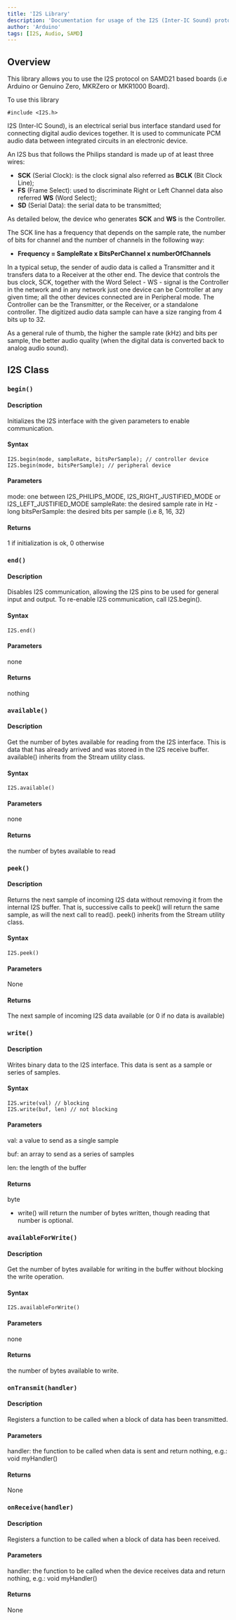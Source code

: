 ```yaml
---
title: 'I2S Library'
description: 'Documentation for usage of the I2S (Inter-IC Sound) protocol on SAMD21 boards.'
author: 'Arduino'
tags: [I2S, Audio, SAMD]
---
```


## Overview

This library allows you to use the I2S protocol on SAMD21 based boards (i.e Arduino or Genuino Zero, MKRZero or MKR1000 Board).

To use this library

```
#include <I2S.h>
```

I2S (Inter-IC Sound), is an electrical serial bus interface standard used for connecting digital audio devices together. It is used to communicate PCM audio data between integrated circuits in an electronic device.

An I2S bus that follows the Philips standard is made up of at least three wires:

- **SCK** (Serial Clock): is the clock signal also referred as **BCLK** (Bit Clock Line);
- **FS** (Frame Select): used to discriminate Right or Left Channel data also referred **WS** (Word Select);
- **SD** (Serial Data): the serial data to be transmitted;

As detailed below, the device who generates **SCK** and **WS** is the Controller.

The SCK line has a frequency that depends on the sample rate, the number of bits for channel and the number of channels in the following way:

- **Frequency = SampleRate x BitsPerChannel x numberOfChannels**

In a typical setup, the sender of audio data is called a Transmitter and it transfers data to a Receiver at the other end. The device that controls the bus clock, SCK, together with the Word Select - WS - signal is the Controller in the network and in any network just one device can be Controller at any given time; all the other devices connected are in Peripheral mode. The Controller can be the Transmitter, or the Receiver, or a standalone controller. The digitized audio data sample can have a size ranging from 4 bits up to 32.

As a general rule of thumb, the higher the sample rate (kHz) and bits per sample, the better audio quality (when the digital data is converted back to analog audio sound).

## I2S Class

### `begin()`

#### Description
Initializes the I2S interface with the given parameters to enable communication.

#### Syntax

```
I2S.begin(mode, sampleRate, bitsPerSample); // controller device
I2S.begin(mode, bitsPerSample); // peripheral device

```

#### Parameters
mode: one between I2S_PHILIPS_MODE, I2S_RIGHT_JUSTIFIED_MODE or I2S_LEFT_JUSTIFIED_MODE
sampleRate: the desired sample rate in Hz - long
bitsPerSample: the desired bits per sample (i.e 8, 16, 32)

#### Returns
1 if initialization is ok, 0 otherwise

### `end()`

#### Description
Disables I2S communication, allowing the I2S pins to be used for general input and output. To re-enable I2S communication, call I2S.begin().

#### Syntax

```
I2S.end()

```

#### Parameters
none

#### Returns
nothing

### `available()`

#### Description
Get the number of bytes available for reading from the I2S interface. This is data that has already arrived and was stored in the I2S receive buffer. available() inherits from the Stream utility class.

#### Syntax

```
I2S.available()

```

#### Parameters
none

#### Returns
the number of bytes available to read

### `peek()`

#### Description
Returns the next sample of incoming I2S data without removing it from the internal I2S buffer. That is, successive calls to peek() will return the same sample, as will the next call to read(). peek() inherits from the Stream utility class.

#### Syntax

```
I2S.peek()

```

#### Parameters
None

#### Returns
The next sample of incoming I2S data available (or 0 if no data is available)

### `write()`

#### Description
Writes binary data to the I2S interface. This data is sent as a sample or series of samples.

#### Syntax

```
I2S.write(val) // blocking
I2S.write(buf, len) // not blocking

```

#### Parameters
val: a value to send as a single sample

buf: an array to send as a series of samples

len: the length of the buffer

#### Returns
byte
- write() will return the number of bytes written, though reading that number is optional.

### `availableForWrite()`

#### Description
Get the number of bytes available for writing in the buffer without blocking the write operation.

#### Syntax

```
I2S.availableForWrite()

```

#### Parameters
none

#### Returns
the number of bytes available to write.

### `onTransmit(handler)`

#### Description
Registers a function to be called when a block of data has been transmitted.

#### Parameters
handler: the function to be called when data is sent and return nothing, e.g.: void myHandler()

#### Returns
None

### `onReceive(handler)`

#### Description
Registers a function to be called when a block of data has been received.

#### Parameters
handler: the function to be called when the device receives data and return nothing, e.g.: void myHandler()

#### Returns
None


